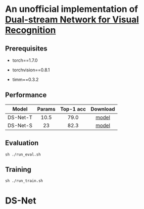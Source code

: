 # An unofficial implementation of  [Dual-stream Network for Visual Recognition](https://arxiv.org/abs/2105.14734) 

## Prerequisites 

* torch==1.7.0

* torchvision==0.8.1

* timm==0.3.2

## Performance

|Model|Params|Top-1 acc|Download|
| :-------: | :-------: | :-------: | :-------: |
|DS-Net-T|10.5|79.0|[model](https://drive.google.com/file/d/1LQN95zSfmROSh7AVDAVTWCqH3EHZcATv/view?usp=sharing)|
|DS-Net-S|23|82.3|[model](https://drive.google.com/file/d/1aqMAimClkkFBHX_VzJ8121XCdbYPz777/view?usp=sharing)|

## Evaluation
```
sh ./run_eval.sh
```

## Training
```
sh ./run_train.sh
```

# DS-Net
